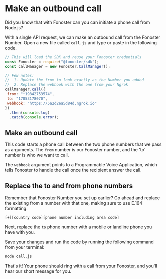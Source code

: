 # Make an outbound call

Did you know that with Fonoster can you can initiate a phone call from Node.js?

With a single API request, we can make an outbound call from the Fonoster Number. Open a new file called `call.js` and type or paste in the following code.

```javascript
// This will load the SDK and reuse your Fonoster credentials
const Fonoster = require("@fonoster/sdk");
const callManager = new Fonoster.CallManager();

// Few notes:
//  1. Update the from to look exactly as the Number you added 
//  2. Replace the webhook with the one from your Ngrok
callManager.call({
 from: "+19842753574",
 to: "17853178070",
 webhook: "https://5a2d2ea5d84d.ngrok.io"
})
  .then(console.log)
  .catch(console.error);
```

## Make an outbound call

This code starts a phone call between the two phone numbers that we pass as arguments. The `from` number is our Fonoster number, and the 'to' number is who we want to call.

The `webhook` argument points to a Programmable Voice Application, which tells Fonoster to handle the call once the recipient answer the call.

## Replace the to and from phone numbers

Remember that Fonoster Number you set up earlier? Go ahead and replace the existing from a number with that one, making sure to use E.164 formatting:

`[+][country code][phone number including area code]`

Next, replace the `to` phone number with a mobile or landline phone you have with you.

Save your changes and run the code by running the following command from your terminal:

```bash
node call.js
```

That's it! Your phone should ring with a call from your Fonoster, and you'll hear our short message for you.
